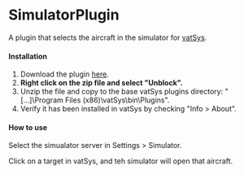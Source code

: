 # SimulatorPlugin

A plugin that selects the aircraft in the simulator for [vatSys](https://virtualairtrafficsystem.com/).

#### Installation

1. Download the plugin [here](https://github.com/badvectors/SimulatorPlugin/releases/download/release/SimulatorPluginV1.1.zip).
2. **Right click on the zip file and select "Unblock".**
3. Unzip the file and copy to the base vatSys plugins directory: "[...]\Program Files (x86)\vatSys\bin\Plugins".
4. Verify it has been installed in vatSys by checking "Info > About".

#### How to use

Select the simualator server in Settings > Simulator.

Click on a target in vatSys, and teh simulator will open that aircraft.
